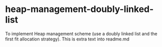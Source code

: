 # heap-management-doubly-linked-list
To implement Heap management scheme (use a doubly linked list and the first  fit allocation strategy).
This is extra text into readme.md

